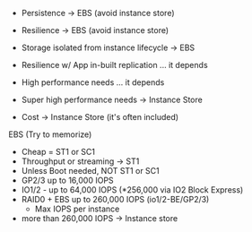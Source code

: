 * Persistence -> EBS (avoid instance store)

* Resilience -> EBS (avoid instance store)

* Storage isolated from instance lifecycle -> EBS

* Resilience w/ App in-built replication ... it depends

* High performance needs ... it depends

* Super high performance needs -> Instance Store

* Cost -> Instance Store (it's often included)

EBS (Try to memorize)

* Cheap = ST1 or SC1
* Throughput or streaming -> ST1
* Unless Boot needed, NOT ST1 or SC1
* GP2/3 up to 16,000 IOPS
* IO1/2 - up to 64,000 IOPS (\*256,000 via IO2 Block Express)
* RAID0 + EBS up to 260,000 IOPS (io1/2-BE/GP2/3)
  * Max IOPS per instance
* more than 260,000 IOPS -> Instance store
